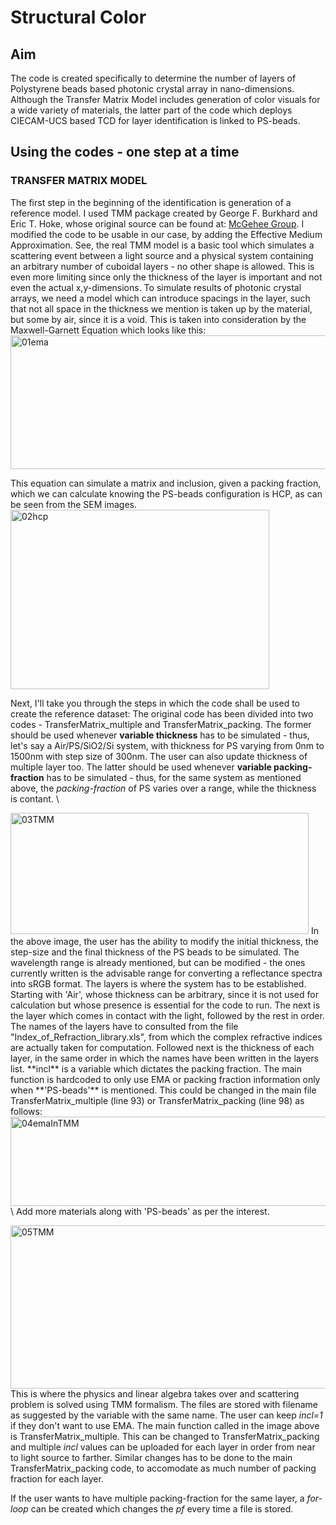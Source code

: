 # Structural Color
## Aim
The code is created specifically to determine the number of layers of Polystyrene beads based photonic crystal array in nano-dimensions. Although the Transfer Matrix Model includes generation of color visuals for a wide variety of materials, the latter part of the code which deploys CIECAM-UCS based TCD for layer identification is linked to PS-beads.

## Using the codes - one step at a time
### TRANSFER MATRIX MODEL
The first step in the beginning of the identification is generation of a reference model. I used TMM package created by George F. Burkhard and Eric T. Hoke, whose original source can be found at: [McGehee Group](https://web.stanford.edu/group/mcgehee/transfermatrix/). I modified the code to be usable in our case, by adding the Effective Medium Approximation. See, the real TMM model is a basic tool which simulates a scattering event between a light source and a physical system containing an arbitrary number of cuboidal layers - no other shape is allowed. This is even more limiting since only the thickness of the layer is important and not even the actual x,y-dimensions. To simulate results of photonic crystal arrays, we need a model which can introduce spacings in the layer, such that not all space in the thickness we mention is taken up by the material, but some by air, since it is a void. This is taken into consideration by the Maxwell-Garnett Equation which looks like this:\
<img width="1000" height="214" alt="01ema" src="https://github.com/user-attachments/assets/8f9054cb-04b9-43a7-81a5-36c4e65112e5" />  

This equation can simulate a matrix and inclusion, given a packing fraction, which we can calculate knowing the PS-beads configuration is HCP, as can be seen from the SEM images.\
<img width="414" height="287" alt="02hcp" src="https://github.com/user-attachments/assets/35f8b96c-4f14-4728-adcc-69a7a845e6c6" />  

Next, I'll take you through the steps in which the code shall be used to create the reference dataset:
The original code has been divided into two codes - TransferMatrix_multiple and TransferMatrix_packing. The former should be used whenever **variable thickness** has to be simulated - thus, let's say a Air/PS/SiO2/Si system, with thickness for PS varying from 0nm to 1500nm with step size of 300nm. The user can also update thickness of multiple layer too. The latter should be used whenever **variable packing-fraction** has to be simulated - thus, for the same system as mentioned above, the *packing-fraction* of PS varies over a range, while the thickness is contant. \

<img width="477" height="194" alt="03TMM" src="https://github.com/user-attachments/assets/27170686-cd1d-4c75-ba9e-33edc3f6c7f1" />  
In the above image, the user has the ability to modify the initial thickness, the step-size and the final thickness of the PS beads to be simulated. The wavelength range is already mentioned, but can be modified - the ones currently written is the advisable range for converting a reflectance spectra into sRGB format. 
The layers is where the system has to be established. Starting with 'Air', whose thickness can be arbitrary, since it is not used for calculation but whose presence is essential for the code to run. The next is the layer which comes in contact with the light, followed by the rest in order. The names of the layers have to consulted from the file "Index_of_Refraction_library.xls", from which the complex refractive indices are actually taken for computation. Followed next is the thickness of each layer, in the same order in which the names have been written in the layers list. **incl** is a variable which dictates the packing fraction. The main function is hardcoded to only use EMA or packing fraction information only when **'PS-beads'** is mentioned. This could be changed in the main file TransferMatrix_multiple (line 93) or TransferMatrix_packing (line 98) as follows:
<img width="703" height="143" alt="04emaInTMM" src="https://github.com/user-attachments/assets/06aa7a16-da6a-4a9c-9b0d-6cfff9284f79" />\
Add more materials along with 'PS-beads' as per the interest.  

<img width="634" height="261" alt="05TMM" src="https://github.com/user-attachments/assets/ef26a59b-a21c-4be1-b889-b639e3f9b712" />\
This is where the physics and linear algebra takes over and scattering problem is solved using TMM formalism. The files are stored with filename as suggested by the variable with the same name. The user can keep *incl=1* if they don't want to use EMA. The main function called in the image above is TransferMatrix_multiple. This can be changed to TransferMatrix_packing and multiple *incl* values can be uploaded for each layer in order from near to light source to farther. Similar changes has to be done to the main TransferMatrix_packing code, to accomodate as much number of packing fraction for each layer.

If the user wants to have multiple packing-fraction for the same layer, a *for-loop* can be created which changes the *pf* every time a file is stored.
